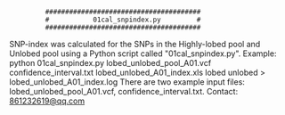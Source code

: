              #######################################
             #           01cal_snpindex.py         #
             #######################################

SNP-index was calculated for the SNPs in the Highly-lobed pool and Unlobed pool using a Python script called "01cal_snpindex.py".
Example: python 01cal_snpindex.py lobed_unlobed_pool_A01.vcf confidence_interval.txt lobed_unlobed_A01_index.xls lobed unlobed > lobed_unlobed_A01_index.log
There are two example input files: lobed_unlobed_pool_A01.vcf, confidence_interval.txt.
Contact: 861232619@qq.com
